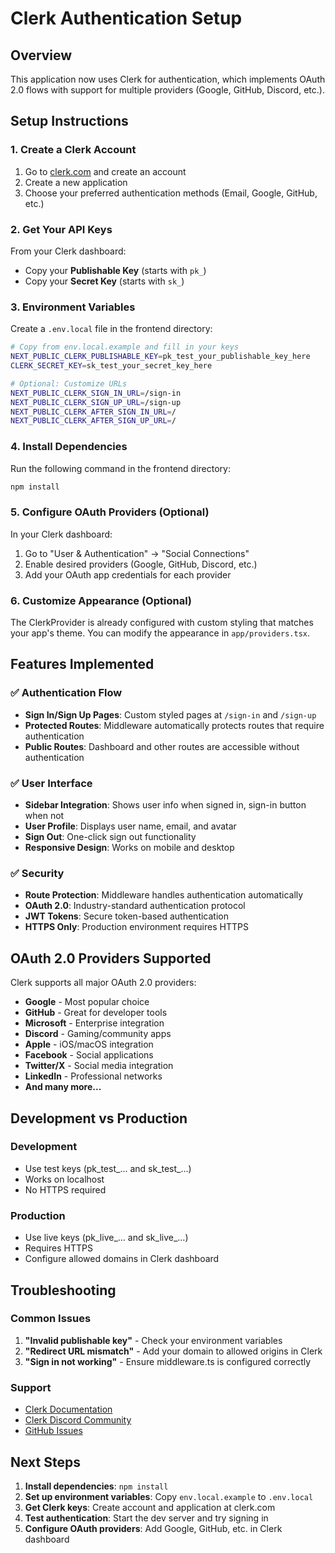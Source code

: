 # Clerk Authentication Setup

## Overview
This application now uses Clerk for authentication, which implements OAuth 2.0 flows with support for multiple providers (Google, GitHub, Discord, etc.).

## Setup Instructions

### 1. Create a Clerk Account
1. Go to [clerk.com](https://clerk.com) and create an account
2. Create a new application
3. Choose your preferred authentication methods (Email, Google, GitHub, etc.)

### 2. Get Your API Keys
From your Clerk dashboard:
- Copy your **Publishable Key** (starts with `pk_`)
- Copy your **Secret Key** (starts with `sk_`)

### 3. Environment Variables
Create a `.env.local` file in the frontend directory:

```bash
# Copy from env.local.example and fill in your keys
NEXT_PUBLIC_CLERK_PUBLISHABLE_KEY=pk_test_your_publishable_key_here
CLERK_SECRET_KEY=sk_test_your_secret_key_here

# Optional: Customize URLs
NEXT_PUBLIC_CLERK_SIGN_IN_URL=/sign-in
NEXT_PUBLIC_CLERK_SIGN_UP_URL=/sign-up
NEXT_PUBLIC_CLERK_AFTER_SIGN_IN_URL=/
NEXT_PUBLIC_CLERK_AFTER_SIGN_UP_URL=/
```

### 4. Install Dependencies
Run the following command in the frontend directory:

```bash
npm install
```

### 5. Configure OAuth Providers (Optional)
In your Clerk dashboard:
1. Go to "User & Authentication" → "Social Connections"
2. Enable desired providers (Google, GitHub, Discord, etc.)
3. Add your OAuth app credentials for each provider

### 6. Customize Appearance (Optional)
The ClerkProvider is already configured with custom styling that matches your app's theme. You can modify the appearance in `app/providers.tsx`.

## Features Implemented

### ✅ Authentication Flow
- **Sign In/Sign Up Pages**: Custom styled pages at `/sign-in` and `/sign-up`
- **Protected Routes**: Middleware automatically protects routes that require authentication
- **Public Routes**: Dashboard and other routes are accessible without authentication

### ✅ User Interface
- **Sidebar Integration**: Shows user info when signed in, sign-in button when not
- **User Profile**: Displays user name, email, and avatar
- **Sign Out**: One-click sign out functionality
- **Responsive Design**: Works on mobile and desktop

### ✅ Security
- **Route Protection**: Middleware handles authentication automatically
- **OAuth 2.0**: Industry-standard authentication protocol
- **JWT Tokens**: Secure token-based authentication
- **HTTPS Only**: Production environment requires HTTPS

## OAuth 2.0 Providers Supported

Clerk supports all major OAuth 2.0 providers:
- **Google** - Most popular choice
- **GitHub** - Great for developer tools
- **Microsoft** - Enterprise integration
- **Discord** - Gaming/community apps
- **Apple** - iOS/macOS integration
- **Facebook** - Social applications
- **Twitter/X** - Social media integration
- **LinkedIn** - Professional networks
- **And many more...**

## Development vs Production

### Development
- Use test keys (pk_test_... and sk_test_...)
- Works on localhost
- No HTTPS required

### Production
- Use live keys (pk_live_... and sk_live_...)
- Requires HTTPS
- Configure allowed domains in Clerk dashboard

## Troubleshooting

### Common Issues
1. **"Invalid publishable key"** - Check your environment variables
2. **"Redirect URL mismatch"** - Add your domain to allowed origins in Clerk
3. **"Sign in not working"** - Ensure middleware.ts is configured correctly

### Support
- [Clerk Documentation](https://clerk.com/docs)
- [Clerk Discord Community](https://discord.gg/clerk)
- [GitHub Issues](https://github.com/clerkinc/javascript)

## Next Steps

1. **Install dependencies**: `npm install`
2. **Set up environment variables**: Copy `env.local.example` to `.env.local`
3. **Get Clerk keys**: Create account and application at clerk.com
4. **Test authentication**: Start the dev server and try signing in
5. **Configure OAuth providers**: Add Google, GitHub, etc. in Clerk dashboard

